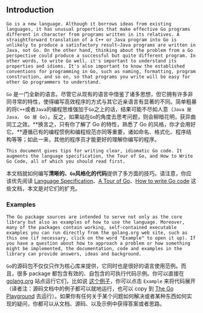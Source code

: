 ## Introduction



`Go is a new language. Although it borrows ideas from existing languages, it has unusual properties that make effective Go programs different in character from programs written in its relatives. A straightforward translation of a C++ or Java program into Go is unlikely to produce a satisfactory result—Java programs are written in Java, not Go. On the other hand, thinking about the problem from a Go perspective could produce a successful but quite different program. In other words, to write Go well, it's important to understand its properties and idioms. It's also important to know the established conventions for programming in Go, such as naming, formatting, program construction, and so on, so that programs you write will be easy for other Go programmers to understand.`

`Go` 是一门全新的语言。尽管它从现有的语言中借鉴了诸多思想，但它拥有许多非同寻常的特性，使得编写高效程序的方式与其它近亲语言有显著的不同。简单粗暴的将`C++`或者`Java`的编程思维强加于`Go`之上的话，结果可能不尽如人意（`Java 是 Java， Go 是 Go`）。反之，如果站在`Go`的角度去思考问题，则会柳暗花明，获异曲同工之效。**换言之，只有你了解了 Go 的特性，熟悉了 Go 的风格，你才会用好它。**遵循已有的编程惯例和编程规范亦同等重要，诸如命名、格式化、程序结构等等；如此一来，其他的程序员才能更好的理解你编写的程序。

`This document gives tips for writing clear, idiomatic Go code. It augments the language specification, the Tour of Go, and How to Write Go Code, all of which you should read first.`

本文档就如何编写**清晰的、`Go`风格化的代码**提供了多方面的技巧。请注意，你应该优先阅读 [Language Specification](https://golang.org/ref/spec)、[A Tour of Go](https://tour.golang.org/welcome/1)、[How to write Go code](https://golang.org/doc/code.html) 这些文档，本文是对它们的扩充。

### Examples

`The Go package sources are intended to serve not only as the core library but also as examples of how to use the language. Moreover, many of the packages contain working, self-contained executable examples you can run directly from the golang.org web site, such as this one (if necessary, click on the word "Example" to open it up). If you have a question about how to approach a problem or how something might be implemented, the documentation, code and examples in the library can provide answers, ideas and background.`

`Go`的源码包不仅仅只作为核心库来提供，它同时也是很好的语言使用范例。而且，很多 package 都包含有效的、自包含的可执行代码示例。你可以直接在[golang.org](https://golang.org/) 站点运行它们，比如说 [这个例子](https://egonelbre.com/js/gopher/)，你可以点击 `Example` 来将代码展开（译者注：源码文档中的例子都可以就地运行，也可以 copy 到 [The Go Playground](https://play.golang.org/p/MAohLsrz7JQ) 去运行）。如果你有任何关于某个问题如何解决或者某种东西如何实现的疑问，你都可以从文档、源码、以及示例中获得答案或者思路。